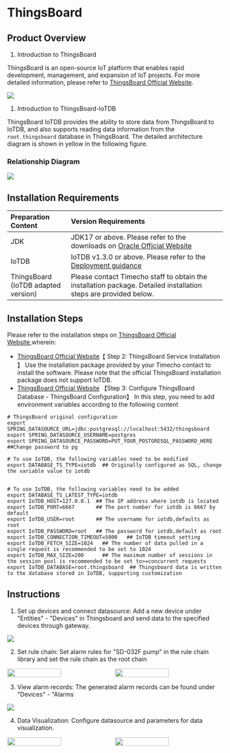 <!--

    Licensed to the Apache Software Foundation (ASF) under one
    or more contributor license agreements.  See the NOTICE file
    distributed with this work for additional information
    regarding copyright ownership.  The ASF licenses this file
    to you under the Apache License, Version 2.0 (the
    "License"); you may not use this file except in compliance
    with the License.  You may obtain a copy of the License at
    
        http://www.apache.org/licenses/LICENSE-2.0
    
    Unless required by applicable law or agreed to in writing,
    software distributed under the License is distributed on an
    "AS IS" BASIS, WITHOUT WARRANTIES OR CONDITIONS OF ANY
    KIND, either express or implied.  See the License for the
    specific language governing permissions and limitations
    under the License.

-->
# ThingsBoard

## Product Overview

1. Introduction to ThingsBoard

  ThingsBoard is an open-source IoT platform that enables rapid development, management, and expansion of IoT projects. For more detailed information, please refer to [ThingsBoard Official Website](https://thingsboard.io/docs/getting-started-guides/what-is-thingsboard/).

  ![](/img/ThingsBoard-en1.png)

1. Introduction to ThingsBoard-IoTDB

  ThingsBoard IoTDB provides the ability to store data from ThingsBoard to IoTDB, and also supports reading data information from the `root.thingsboard` database in ThingsBoard. The detailed architecture diagram is shown in yellow in the following figure.

### Relationship Diagram

  ![](/img/Thingsboard-2.png)

## Installation Requirements

| **Preparation Content**                   | **Version Requirements**                                     |
| :---------------------------------------- | :----------------------------------------------------------- |
| JDK                                       | JDK17 or above. Please refer to the downloads on [Oracle Official Website](https://www.oracle.com/java/technologies/downloads/) |
| IoTDB                                     |IoTDB v1.3.0 or above. Please refer to the [Deployment guidance](../Deployment-and-Maintenance/IoTDB-Package.md) |
| ThingsBoard<br /> (IoTDB adapted version) | Please contact Timecho staff to obtain the installation package. Detailed installation steps are provided below. |

## Installation Steps

Please refer to the installation steps on [ThingsBoard Official Website](https://thingsboard.io/docs/user-guide/install/ubuntu/),wherein:

- [ThingsBoard Official Website](https://thingsboard.io/docs/user-guide/install/ubuntu/)【 Step 2: ThingsBoard Service Installation 】 Use the installation package provided by your Timecho contact to install the software. Please note that the official ThingsBoard installation package does not support IoTDB.
- [ThingsBoard Official Website](https://thingsboard.io/docs/user-guide/install/ubuntu/) 【Step 3: Configure ThingsBoard Database - ThingsBoard Configuration】 In this step, you need to add environment variables according to the following content

```Shell
# ThingsBoard original configuration
export SPRING_DATASOURCE_URL=jdbc:postgresql://localhost:5432/thingsboard
export SPRING_DATASOURCE_USERNAME=postgres
export SPRING_DATASOURCE_PASSWORD=PUT_YOUR_POSTGRESQL_PASSWORD_HERE ##Change password to pg

# To use IoTDB, the following variables need to be modified
export DATABASE_TS_TYPE=iotdb  ## Originally configured as SQL, change the variable value to iotdb


# To use IoTDB, the following variables need to be added
export DATABASE_TS_LATEST_TYPE=iotdb
export IoTDB_HOST=127.0.0.1  ## The IP address where iotdb is located
export IoTDB_PORT=6667       ## The port number for iotdb is 6667 by default
export IoTDB_USER=root       ## The username for iotdb,defaults as root
export IoTDB_PASSWORD=root   ## The password for iotdb,default as root
export IoTDB_CONNECTION_TIMEOUT=5000   ## IoTDB timeout setting
export IoTDB_FETCH_SIZE=1024   ## The number of data pulled in a single request is recommended to be set to 1024
export IoTDB_MAX_SIZE=200      ## The maximum number of sessions in the session pool is recommended to be set to>=concurrent requests
export IoTDB_DATABASE=root.thingsboard  ## Thingsboard data is written to the database stored in IoTDB, supporting customization
```

## Instructions

1. Set up devices and connect datasource: Add a new device under "Entities" - "Devices" in Thingsboard and send data to the specified devices through gateway.

  ![](/img/Thingsboard-en2.png)

2. Set rule chain: Set alarm rules for "SD-032F pump" in the rule chain library and set the rule chain as the root chain

  <div style="display: flex;justify-content: space-between;">           
    <img src="/img/thingsboard-en3.png" alt=" " style="width: 50%;"/>
    <img src="/img/thingsborad-en4.png" alt=" " style="width: 50%;"/>     
  </div>


3. View alarm records: The generated alarm records can be found under "Devices" - "Alarms

  ![](/img/Thingsboard-en5.png)

4. Data Visualization: Configure datasource and parameters for data visualization.

 <div style="display: flex;justify-content: space-between;">           
    <img src="/img/ThingsBoard-en1.png" alt=" " style="width: 50%;"/>
    <img src="/img/thingsboard-en7.png" alt=" " style="width: 50%;"/>     
 </div>
